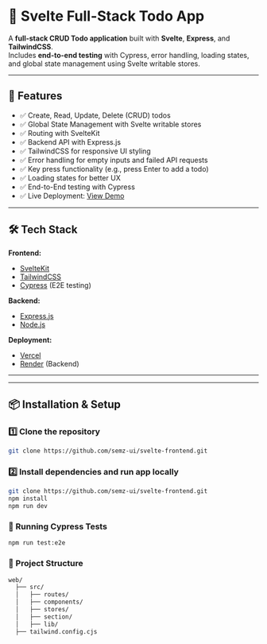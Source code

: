 # 📌 Svelte Full-Stack Todo App

A **full-stack CRUD Todo application** built with **Svelte**, **Express**, and **TailwindCSS**.  
Includes **end-to-end testing** with Cypress, error handling, loading states, and global state management using Svelte writable stores.

---

## 🚀 Features

- ✅ Create, Read, Update, Delete (CRUD) todos
- ✅ Global State Management with Svelte writable stores
- ✅ Routing with SvelteKit
- ✅ Backend API with Express.js
- ✅ TailwindCSS for responsive UI styling
- ✅ Error handling for empty inputs and failed API requests
- ✅ Key press functionality (e.g., press Enter to add a todo)
- ✅ Loading states for better UX
- ✅ End-to-End testing with Cypress
- ✅ Live Deployment: [View Demo](https://svelte-frontend-dusky.vercel.app)

---

## 🛠 Tech Stack

**Frontend:**

- [SvelteKit](https://kit.svelte.dev/)
- [TailwindCSS](https://tailwindcss.com/)
- [Cypress](https://www.cypress.io/) (E2E testing)

**Backend:**

- [Express.js](https://expressjs.com/)
- [Node.js](https://nodejs.org/)

**Deployment:**

- [Vercel](https://vercel.com/)
- [Render](https://render.com/) (Backend)

---

---

## 📦 Installation & Setup

### 1️⃣ Clone the repository

```bash
git clone https://github.com/semz-ui/svelte-frontend.git
```

### 2️⃣ Install dependencies and run app locally

```bash
git clone https://github.com/semz-ui/svelte-frontend.git
npm install
npm run dev
```

### 🧪 Running Cypress Tests

```bash
npm run test:e2e
```

### 📂 Project Structure

```bash
web/
  ├── src/
  │   ├── routes/
  │   ├── components/
  │   ├── stores/
  │   ├── section/
  │   ├── lib/
  ├── tailwind.config.cjs
```
